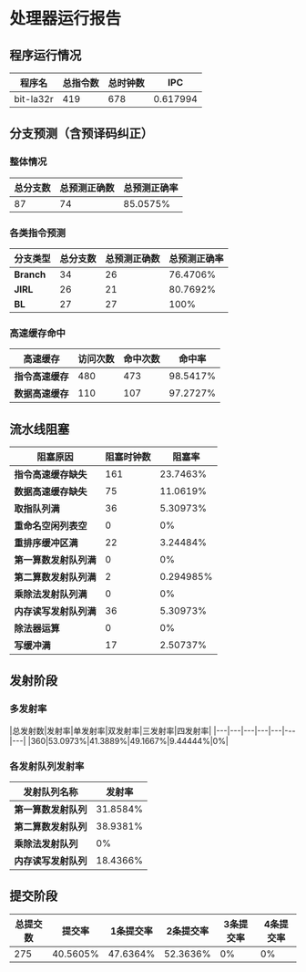 # 处理器运行报告
## 程序运行情况
|程序名|总指令数|总时钟数|IPC|
|---|---|---|---|
|bit-la32r|419|678|0.617994|

## 分支预测（含预译码纠正）
### 整体情况
|总分支数|总预测正确数|总预测正确率|
|---|---|---|
|87|74|85.0575%|

### 各类指令预测
|分支类型|总分支数|总预测正确数|总预测正确率|
|---|---|---|---|
|**Branch**| 34 | 26 | 76.4706%|
|**JIRL**| 26 | 21 | 80.7692%|
|**BL**| 27 | 27 | 100%|

### 高速缓存命中
|高速缓存|访问次数|命中次数|命中率|
|---|---|---|---|
|**指令高速缓存**| 480 | 473 | 98.5417%|
|**数据高速缓存**| 110 | 107 | 97.2727%|
## 流水线阻塞
|阻塞原因|阻塞时钟数|阻塞率|
|---|---|---|
|**指令高速缓存缺失**| 161 | 23.7463%|
|**数据高速缓存缺失**| 75 | 11.0619%|
|**取指队列满**| 36 | 5.30973%|
|**重命名空闲列表空**|0 | 0%|
|**重排序缓冲区满**|22 | 3.24484%|
|**第一算数发射队列满**|0 | 0%|
|**第二算数发射队列满**|2 | 0.294985%|
|**乘除法发射队列满**|0 | 0%|
|**内存读写发射队列满**|36 | 5.30973%|
|**除法器运算**|0 | 0%|
|**写缓冲满**|17 | 2.50737%|

## 发射阶段
### 多发射率
|总发射数|发射率|单发射率|双发射率|三发射率|四发射率|
|---|---|---|---|---|---|---|
|360|53.0973%|41.3889%|49.1667%|9.44444%|0%|

### 各发射队列发射率
|发射队列名称|发射率|
|---|---|
|**第一算数发射队列**|31.8584%|
|**第二算数发射队列**|38.9381%|
|**乘除法发射队列**|0%|
|**内存读写发射队列**|18.4366%|

## 提交阶段
|总提交数|提交率|1条提交率|2条提交率|3条提交率|4条提交率|
|---|---|---|---|---|---|
|275|40.5605%|47.6364%|52.3636%|0%|0%|
